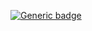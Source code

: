 [![Generic badge](https://img.shields.io/badge/<docs>-<pass>-<green>.svg)](https://prcurran.github.io/pdb_superimposer/)
